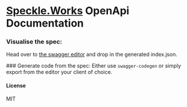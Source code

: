 # [Speckle.Works](http://spekcle.works) OpenApi Documentation

### Visualise the spec:

Head over to [the swagger editor](http://editor.swagger.io) and drop in the generated index.json. 

### Generate code from the spec:
Either use `swagger-codegen` or simply export from the editor your client of choice.

#### License
MIT
